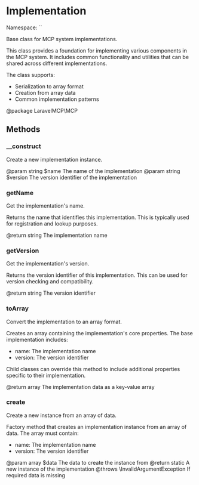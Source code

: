 # Implementation

Namespace: ``

Base class for MCP system implementations.

This class provides a foundation for implementing various components
in the MCP system. It includes common functionality and utilities
that can be shared across different implementations.

The class supports:
- Serialization to array format
- Creation from array data
- Common implementation patterns

@package LaravelMCP\MCP

## Methods

### __construct

Create a new implementation instance.

@param string $name The name of the implementation
@param string $version The version identifier of the implementation

### getName

Get the implementation's name.

Returns the name that identifies this implementation.
This is typically used for registration and lookup purposes.

@return string The implementation name

### getVersion

Get the implementation's version.

Returns the version identifier of this implementation.
This can be used for version checking and compatibility.

@return string The version identifier

### toArray

Convert the implementation to an array format.

Creates an array containing the implementation's core properties.
The base implementation includes:
- name: The implementation name
- version: The version identifier

Child classes can override this method to include additional
properties specific to their implementation.

@return array The implementation data as a key-value array

### create

Create a new instance from an array of data.

Factory method that creates an implementation instance from
an array of data. The array must contain:
- name: The implementation name
- version: The version identifier

@param array $data The data to create the instance from
@return static A new instance of the implementation
@throws \InvalidArgumentException If required data is missing

